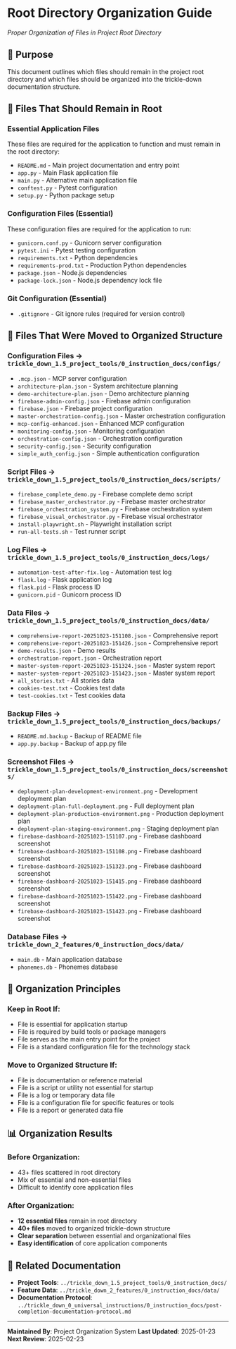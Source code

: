 # Root Directory Organization Guide
*Proper Organization of Files in Project Root Directory*

## 🎯 Purpose

This document outlines which files should remain in the project root directory and which files should be organized into the trickle-down documentation structure.

## 📁 Files That Should Remain in Root

### **Essential Application Files**
These files are required for the application to function and must remain in the root directory:

- `README.md` - Main project documentation and entry point
- `app.py` - Main Flask application file
- `main.py` - Alternative main application file
- `conftest.py` - Pytest configuration
- `setup.py` - Python package setup

### **Configuration Files (Essential)**
These configuration files are required for the application to run:

- `gunicorn.conf.py` - Gunicorn server configuration
- `pytest.ini` - Pytest testing configuration
- `requirements.txt` - Python dependencies
- `requirements-prod.txt` - Production Python dependencies
- `package.json` - Node.js dependencies
- `package-lock.json` - Node.js dependency lock file

### **Git Configuration (Essential)**
- `.gitignore` - Git ignore rules (required for version control)

## 📁 Files That Were Moved to Organized Structure

### **Configuration Files** → `trickle_down_1.5_project_tools/0_instruction_docs/configs/`
- `.mcp.json` - MCP server configuration
- `architecture-plan.json` - System architecture planning
- `demo-architecture-plan.json` - Demo architecture planning
- `firebase-admin-config.json` - Firebase admin configuration
- `firebase.json` - Firebase project configuration
- `master-orchestration-config.json` - Master orchestration configuration
- `mcp-config-enhanced.json` - Enhanced MCP configuration
- `monitoring-config.json` - Monitoring configuration
- `orchestration-config.json` - Orchestration configuration
- `security-config.json` - Security configuration
- `simple_auth_config.json` - Simple authentication configuration

### **Script Files** → `trickle_down_1.5_project_tools/0_instruction_docs/scripts/`
- `firebase_complete_demo.py` - Firebase complete demo script
- `firebase_master_orchestrator.py` - Firebase master orchestrator
- `firebase_orchestration_system.py` - Firebase orchestration system
- `firebase_visual_orchestrator.py` - Firebase visual orchestrator
- `install-playwright.sh` - Playwright installation script
- `run-all-tests.sh` - Test runner script

### **Log Files** → `trickle_down_1.5_project_tools/0_instruction_docs/logs/`
- `automation-test-after-fix.log` - Automation test log
- `flask.log` - Flask application log
- `flask.pid` - Flask process ID
- `gunicorn.pid` - Gunicorn process ID

### **Data Files** → `trickle_down_1.5_project_tools/0_instruction_docs/data/`
- `comprehensive-report-20251023-151108.json` - Comprehensive report
- `comprehensive-report-20251023-151426.json` - Comprehensive report
- `demo-results.json` - Demo results
- `orchestration-report.json` - Orchestration report
- `master-system-report-20251023-151324.json` - Master system report
- `master-system-report-20251023-151423.json` - Master system report
- `all_stories.txt` - All stories data
- `cookies-test.txt` - Cookies test data
- `test-cookies.txt` - Test cookies data

### **Backup Files** → `trickle_down_1.5_project_tools/0_instruction_docs/backups/`
- `README.md.backup` - Backup of README file
- `app.py.backup` - Backup of app.py file

### **Screenshot Files** → `trickle_down_1.5_project_tools/0_instruction_docs/screenshots/`
- `deployment-plan-development-environment.png` - Development deployment plan
- `deployment-plan-full-deployment.png` - Full deployment plan
- `deployment-plan-production-environment.png` - Production deployment plan
- `deployment-plan-staging-environment.png` - Staging deployment plan
- `firebase-dashboard-20251023-151107.png` - Firebase dashboard screenshot
- `firebase-dashboard-20251023-151108.png` - Firebase dashboard screenshot
- `firebase-dashboard-20251023-151323.png` - Firebase dashboard screenshot
- `firebase-dashboard-20251023-151415.png` - Firebase dashboard screenshot
- `firebase-dashboard-20251023-151422.png` - Firebase dashboard screenshot
- `firebase-dashboard-20251023-151423.png` - Firebase dashboard screenshot

### **Database Files** → `trickle_down_2_features/0_instruction_docs/data/`
- `main.db` - Main application database
- `phonemes.db` - Phonemes database

## 🎯 Organization Principles

### **Keep in Root If:**
- File is essential for application startup
- File is required by build tools or package managers
- File serves as the main entry point for the project
- File is a standard configuration file for the technology stack

### **Move to Organized Structure If:**
- File is documentation or reference material
- File is a script or utility not essential for startup
- File is a log or temporary data file
- File is a configuration file for specific features or tools
- File is a report or generated data file

## 📊 Organization Results

### **Before Organization:**
- 43+ files scattered in root directory
- Mix of essential and non-essential files
- Difficult to identify core application files

### **After Organization:**
- **12 essential files** remain in root directory
- **40+ files** moved to organized trickle-down structure
- **Clear separation** between essential and organizational files
- **Easy identification** of core application components

## 🔗 Related Documentation

- **Project Tools**: `../trickle_down_1.5_project_tools/0_instruction_docs/`
- **Feature Data**: `../trickle_down_2_features/0_instruction_docs/data/`
- **Documentation Protocol**: `../trickle_down_0_universal_instructions/0_instruction_docs/post-completion-documentation-protocol.md`

---

**Maintained By**: Project Organization System
**Last Updated**: 2025-01-23
**Next Review**: 2025-02-23
